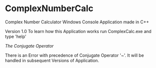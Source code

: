 # ComplexNumberCalc
Complex Number Calculator Windows Console Application made in C++

Version 1.0
  To learn how this Application works run ComplexCalc.exe and type 'help'

*The Conjugate Operator*

  There is an Error with precedence of Conjugate Operator '~'. It will be handled in subsequent Versions of Application.
